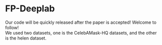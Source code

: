 # FP-Deeplab
Our code will be quickly released after the paper is accepted! Welcome to follow!  
We used two datasets, one is the CelebAMask-HQ datasets, and the other is the helen dataset.
